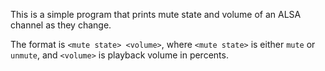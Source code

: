 This is a simple program that prints mute state and volume of an ALSA channel as they change.

The format is `<mute state> <volume>`, where `<mute state>` is either `mute` or `unmute`, and `<volume>` is playback volume in percents.
